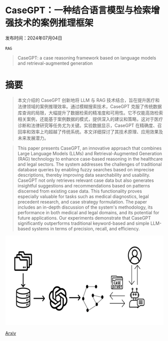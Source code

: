 # CaseGPT：一种结合语言模型与检索增强技术的案例推理框架

发布时间：2024年07月04日

`RAG`

> CaseGPT: a case reasoning framework based on language models and retrieval-augmented generation

# 摘要

> 本文介绍的 CaseGPT 创新地将 LLM 与 RAG 技术结合，旨在提升医疗和法律领域的案例推理效率。通过模糊搜索技术，CaseGPT 克服了传统数据库查询的局限，大幅提升了数据检索的精准度和可用性。它不仅能高效检索相关案例，还能基于案例数据的模式，提供深入的建议和策略，这对于医疗诊断和法律研究等任务尤为关键。实验数据显示，CaseGPT 在精确度、召回率和效率上均超越了传统系统。本文详细探讨了其技术原理、应用效果及未来发展潜力。

> This paper presents CaseGPT, an innovative approach that combines Large Language Models (LLMs) and Retrieval-Augmented Generation (RAG) technology to enhance case-based reasoning in the healthcare and legal sectors. The system addresses the challenges of traditional database queries by enabling fuzzy searches based on imprecise descriptions, thereby improving data searchability and usability. CaseGPT not only retrieves relevant case data but also generates insightful suggestions and recommendations based on patterns discerned from existing case data. This functionality proves especially valuable for tasks such as medical diagnostics, legal precedent research, and case strategy formulation. The paper includes an in-depth discussion of the system's methodology, its performance in both medical and legal domains, and its potential for future applications. Our experiments demonstrate that CaseGPT significantly outperforms traditional keyword-based and simple LLM-based systems in terms of precision, recall, and efficiency.

![CaseGPT：一种结合语言模型与检索增强技术的案例推理框架](../../../paper_images/2407.07913/x1.png)

[Arxiv](https://arxiv.org/abs/2407.07913)